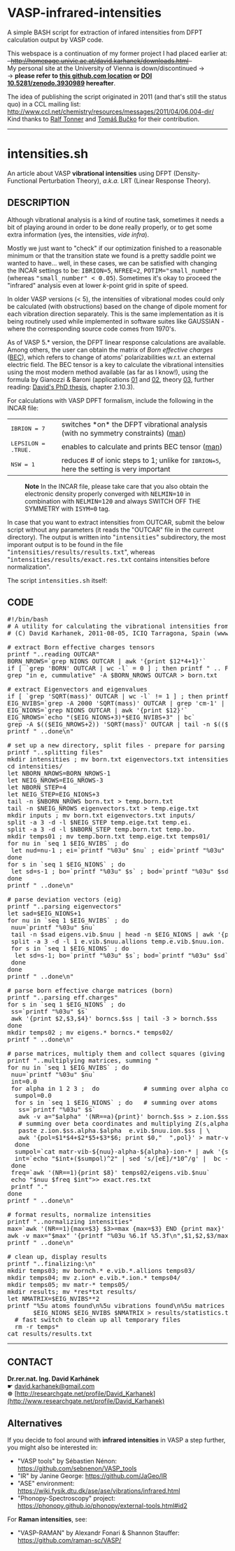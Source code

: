 # VASP-infrared-intensities
A simple BASH script for extraction of infared intensities from DFPT calculation output by VASP code.

This webspace is a continuation of my former project I had placed earlier at:  
<del>&nbsp; http://homepage.univie.ac.at/david.karhanek/downloads.html &nbsp;</del>   
My personal site at the University of Vienna is down/discontinued ->  
 -> **please refer to [this github.com location](https://github.com/dakarhanek/VASP-infrared-intensities/) or [DOI 10.5281/zenodo.3930989](https://dx.doi.org/10.5281/zenodo.3930989) hereafter**.

The idea of publishing the script originated in 2011 (and that's still the status quo) in a CCL mailing list:   
http://www.ccl.net/chemistry/resources/messages/2011/04/06.004-dir/     
Kind thanks to [Ralf Tonner]() and [Tomáš Bučko](https://www.researchgate.net/profile/Tomas_Bucko) for their contribution.

---

intensities.sh
==========
An article about VASP **vibrational intensities** using DFPT (Density-Functional Perturbation Theory), *a.k.a.* LRT (Linear Response Theory).

DESCRIPTION
---------------
Although vibrational analysis is a kind of routine task, sometimes it needs a bit of playing around in order to be done really properly, or to get some extra information (yes, the intensities, *vide infra*).

Mostly we just want to "check" if our optimization finished to a reasonable minimum or that the transition state we found is a pretty saddle point we wanted to have... well, in these cases, we can be satisfied with changing the INCAR settings to be: <tt>IBRION=5</tt>, <tt>NFREE=2</tt>, <tt>POTIM="small_number"</tt> (whereas <tt>"small_number" &lt; 0.05</tt>). Sometimes it's okay to proceed the "infrared" analysis even at lower *k*-point grid in spite of speed.

In older VASP versions (&lt; 5), the intensities of vibrational modes could only be calculated (with obstructions) based on the change of dipole moment for each vibration direction separately. This is the same implementation as it is being routinely used while implemented in software suites like GAUSSIAN - where the corresponding source code comes from 1970's.

As of VASP 5.* version, the DFPT linear response calculations are available. Among others, the user can obtain the matrix of *Born effective charges* ([BEC](http://cms.mpi.univie.ac.at/vasp/Berry_phase/node4.html)), which refers to change of atoms' polarizabilities w.r.t. an external electric field. The BEC tensor is a key to calculate the vibrational intensities using the most modern method available (as far as I know!), using the formula by Gianozzi & Baroni (applications [01](http://dx.doi.org/10.1063/1.466753) and [02](http://dx.doi.org/10.1103/PhysRevB.57.223), theory [03](http://dx.doi.org/10.1103/RevModPhys.73.515), further reading: [David's PhD thesis](http://othes.univie.ac.at/10117/), chapter 2.10.3).

For calculations with VASP DPFT formalism, include the following in the INCAR file:

<table> <tbody> 
 <tr> <td> <tt>IBRION = 7</tt> </td> <td> switches *on* the DFPT vibrational analysis (with no symmetry constraints) (<a href="http://cms.mpi.univie.ac.at/vasp/vasp/Optical_properties_density_functional_perturbation_theory_PT.html">man</a>) </td> </tr> 
 <tr> <td> <tt>LEPSILON = .TRUE.</tt> </td> <td> enables to calculate and prints BEC tensor (<a
href="http://cms.mpi.univie.ac.at/vasp/vasp/LEPSILON_static_dielectric_matrix_ion_clamped_piezoelectric_tensor_Born_effective_charges.html">man</a>) </td> </tr>
 <tr> <td> <tt>NSW = 1</tt> </td> <td> reduces # of ionic steps to 1; unlike for <tt>IBRION=5</tt>, here the setting is very important </td> </tr> </tbody>
</table>
      
<dl> <dd><b>Note</b> In the INCAR file, please take care that you also obtain the electronic density properly converged with <tt>NELMIN=10</tt> in combination with <tt>NELMIN=120</tt> and always SWITCH OFF THE SYMMETRY with <tt>ISYM=0</tt> tag. </dd> </dl>
      
In case that you want to extract intensities from OUTCAR, submit the below script without any parameters (it reads the "OUTCAR" file in the current directory). The output is written into "<tt>intensities</tt>" subdirectory, the most imporant output is to be found in the file "<tt>intensities/results/results.txt</tt>", whereas "<tt>intensities/results/exact.res.txt</tt> contains intensities before normalization".
      
The script <tt>intensities.sh</tt> itself:
      
CODE
---------------
<pre>#!/bin/bash  
# A utility for calculating the vibrational intensities from VASP output (OUTCAR)  
# (C) David Karhanek, 2011-08-05, ICIQ Tarragona, Spain (www.iciq.es)  
  
# extract Born effective charges tensors  
printf "..reading OUTCAR"  
BORN_NROWS=`grep NIONS OUTCAR | awk '{print $12*4+1}'`  
if [ `grep 'BORN' OUTCAR | wc -l` = 0 ] ; then printf " .. FAILED! Born effective charges missing! Bye! \n\n" ; exit 1 ; fi  
grep "in e, cummulative" -A $BORN_NROWS OUTCAR > born.txt  
   
# extract Eigenvectors and eigenvalues  
if [ `grep 'SQRT(mass)' OUTCAR | wc -l` != 1 ] ; then printf " .. FAILED! Restart VASP with NWRITE=3! Bye! \n\n" ; exit 1 ; fi  
EIG_NVIBS=`grep -A 2000 'SQRT(mass)' OUTCAR | grep 'cm-1' | wc -l`  
EIG_NIONS=`grep NIONS OUTCAR | awk '{print $12}'`  
EIG_NROWS=`echo "($EIG_NIONS+3)*$EIG_NVIBS+3" | bc`  
grep -A $(($EIG_NROWS+2)) 'SQRT(mass)' OUTCAR | tail -n $(($EIG_NROWS+1)) | sed 's/f\/i/fi /g' > eigenvectors.txt  
printf " ..done\n"  
   
# set up a new directory, split files - prepare for parsing  
printf "..splitting files"  
mkdir intensities ; mv born.txt eigenvectors.txt intensities/  
cd intensities/  
let NBORN_NROWS=BORN_NROWS-1  
let NEIG_NROWS=EIG_NROWS-3  
let NBORN_STEP=4  
let NEIG_STEP=EIG_NIONS+3  
tail -n $NBORN_NROWS born.txt > temp.born.txt  
tail -n $NEIG_NROWS eigenvectors.txt > temp.eige.txt  
mkdir inputs ; mv born.txt eigenvectors.txt inputs/  
split -a 3 -d -l $NEIG_STEP temp.eige.txt temp.ei.  
split -a 3 -d -l $NBORN_STEP temp.born.txt temp.bo.  
mkdir temps01 ; mv temp.born.txt temp.eige.txt temps01/  
for nu in `seq 1 $EIG_NVIBS` ; do  
 let nud=nu-1 ; ei=`printf "%03u" $nu` ; eid=`printf "%03u" $nud` ; mv temp.ei.$eid eigens.vib.$ei   
done  
for s in `seq 1 $EIG_NIONS` ; do  
 let sd=s-1 ; bo=`printf "%03u" $s` ; bod=`printf "%03u" $sd` ; mv temp.bo.$bod borncs.$bo   
done  
printf " ..done\n"  
   
# parse deviation vectors (eig)  
printf "..parsing eigenvectors"  
let sad=$EIG_NIONS+1  
for nu in `seq 1 $EIG_NVIBS` ; do  
 nuu=`printf "%03u" $nu`  
 tail -n $sad eigens.vib.$nuu | head -n $EIG_NIONS | awk '{print $4,$5,$6}' > e.vib.$nuu.allions  
 split -a 3 -d -l 1 e.vib.$nuu.allions temp.e.vib.$nuu.ion.  
 for s in `seq 1 $EIG_NIONS` ; do  
  let sd=s-1; bo=`printf "%03u" $s`; bod=`printf "%03u" $sd`; mv temp.e.vib.$nuu.ion.$bod e.vib.$nuu.ion.$bo  
 done  
done  
printf " ..done\n"  
  
# parse born effective charge matrices (born)  
printf "..parsing eff.charges"  
for s in `seq 1 $EIG_NIONS` ; do  
 ss=`printf "%03u" $s`  
 awk '{print $2,$3,$4}' borncs.$ss | tail -3 > bornch.$ss  
done  
mkdir temps02 ; mv eigens.* borncs.* temps02/  
printf " ..done\n"  
   
# parse matrices, multiply them and collect squares (giving intensities)  
printf "..multiplying matrices, summing "  
for nu in `seq 1 $EIG_NVIBS` ; do  
 nuu=`printf "%03u" $nu`  
 int=0.0  
 for alpha in 1 2 3 ;  do            # summing over alpha coordinates  
  sumpol=0.0  
  for s in `seq 1 $EIG_NIONS` ; do   # summing over atoms  
   ss=`printf "%03u" $s`  
   awk -v a="$alpha" '(NR==a){print}' bornch.$ss > z.ion.$ss.alpha.$alpha  
   # summing over beta coordinates and multiplying Z(s,alpha)*e(s) done by the following awk script  
   paste z.ion.$ss.alpha.$alpha  e.vib.$nuu.ion.$ss | \  
   awk '{pol=$1*$4+$2*$5+$3*$6; print $0,"  ",pol}' > matr-vib-${nuu}-alpha-${alpha}-ion-${ss}  
  done  
  sumpol=`cat matr-vib-${nuu}-alpha-${alpha}-ion-* | awk '{sum+=$7} END {print sum}'`  
  int=`echo "$int+($sumpol)^2" | sed 's/[eE]/*10^/g' |  bc -l`  
 done  
 freq=`awk '(NR==1){print $8}' temps02/eigens.vib.$nuu`  
 echo "$nuu $freq $int">> exact.res.txt  
 printf "."  
done  
printf " ..done\n"  
   
# format results, normalize intensities  
printf "..normalizing intensities"  
max=`awk '(NR==1){max=$3} $3>=max {max=$3} END {print max}' exact.res.txt`  
awk -v max="$max" '{printf "%03u %6.1f %5.3f\n",$1,$2,$3/max}' exact.res.txt > results.txt  
printf " ..done\n"  
   
# clean up, display results  
printf "..finalizing:\n"  
mkdir temps03; mv bornch.* e.vib.*.allions temps03/  
mkdir temps04; mv z.ion* e.vib.*.ion.* temps04/  
mkdir temps05; mv matr-* temps05/  
mkdir results; mv *res*txt results/  
let NMATRIX=$EIG_NVIBS**2  
printf "%5u atoms found\n%5u vibrations found\n%5u matrices evaluated" \  
       $EIG_NIONS $EIG_NVIBS $NMATRIX > results/statistics.txt  
  # fast switch to clean up all temporary files  
  rm -r temps*  
cat results/results.txt  
</pre>
---

CONTACT
---------------
**Dr.rer.nat. Ing. David Karhánek**  
&#9755; [david.karhanek@gmail.com](mailto:david.karhanek@gmail.com)  
&#9784; [http://researchgate.net/profile/David_Karhanek](http://www.researchgate.net/profile/David_Karhanek)

Alternatives
---------------
If you decide to fool around with **infrared intensities** in VASP a step further, you might also be interested in:
* "VASP tools" by Sébastien Nénon: https://github.com/sebnenon/VASP_tools
* "IR" by Janine George: https://github.com/JaGeo/IR
* "ASE" environment: https://wiki.fysik.dtu.dk/ase/ase/vibrations/infrared.html
* "Phonopy-Spectroscopy" project: https://phonopy.github.io/phonopy/external-tools.html#id2

For **Raman intensities**, see:
* "VASP-RAMAN" by Alexandr Fonari & Shannon Stauffer: https://github.com/raman-sc/VASP/

